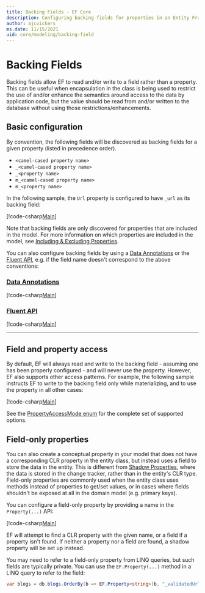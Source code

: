 ```yaml
---
title: Backing Fields - EF Core
description: Configuring backing fields for properties in an Entity Framework Core model
author: ajcvickers
ms.date: 11/15/2021
uid: core/modeling/backing-field
---
```

# Backing Fields

Backing fields allow EF to read and/or write to a field rather than a property. This can be useful when encapsulation in the class is being used to restrict the use of and/or enhance the semantics around access to the data by application code, but the value should be read from and/or written to the database without using those restrictions/enhancements.

## Basic configuration

By convention, the following fields will be discovered as backing fields for a given property (listed in precedence order).

* `<camel-cased property name>`
* `_<camel-cased property name>`
* `_<property name>`
* `m_<camel-cased property name>`
* `m_<property name>`

In the following sample, the `Url` property is configured to have `_url` as its backing field:

[!code-csharp[Main](../../../samples/core/Modeling/BackingFields/BackingField.cs#Sample)]

Note that backing fields are only discovered for properties that are included in the model. For more information on which properties are included in the model, see [Including & Excluding Properties](xref:core/modeling/entity-properties#included-and-excluded-properties).

You can also configure backing fields by using a [Data Annotations](xref:core/modeling/index#use-data-annotations-to-configure-a-model) or the [Fluent API](xref:core/modeling/index#use-fluent-api-to-configure-a-model), e.g. if the field name doesn't correspond to the above conventions:

### [Data Annotations](#tab/data-annotations)

[!code-csharp[Main](../../../samples/core/Modeling/BackingFields/DataAnnotations/BackingField.cs?name=BackingField&highlight=7)]

### [Fluent API](#tab/fluent-api)

[!code-csharp[Main](../../../samples/core/Modeling/BackingFields/FluentAPI/BackingField.cs?name=BackingField&highlight=5)]

***

## Field and property access

By default, EF will always read and write to the backing field - assuming one has been properly configured - and will never use the property. However, EF also supports other access patterns. For example, the following sample instructs EF to write to the backing field only while materializing, and to use the property in all other cases:

[!code-csharp[Main](../../../samples/core/Modeling/BackingFields/FluentAPI/BackingFieldAccessMode.cs?name=BackingFieldAccessMode&highlight=6)]

See the [PropertyAccessMode enum](/dotnet/api/microsoft.entityframeworkcore.propertyaccessmode) for the complete set of supported options.

## Field-only properties

You can also create a conceptual property in your model that does not have a corresponding CLR property in the entity class, but instead uses a field to store the data in the entity. This is different from [Shadow Properties](xref:core/modeling/shadow-properties), where the data is stored in the change tracker, rather than in the entity's CLR type. Field-only properties are commonly used when the entity class uses methods instead of properties to get/set values, or in cases where fields shouldn't be exposed at all in the domain model (e.g. primary keys).

You can configure a field-only property by providing a name in the `Property(...)` API:

[!code-csharp[Main](../../../samples/core/Modeling/BackingFields/FluentAPI/BackingFieldNoProperty.cs#Sample)]

EF will attempt to find a CLR property with the given name, or a field if a property isn't found. If neither a property nor a field are found, a shadow property will be set up instead.

You may need to refer to a field-only property from LINQ queries, but such fields are typically private. You can use the `EF.Property(...)` method in a LINQ query to refer to the field:

```csharp
var blogs = db.blogs.OrderBy(b => EF.Property<string>(b, "_validatedUrl"));
```
